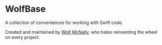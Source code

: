 # WolfBase

A collection of conveniences for working with Swift code.

Created and maintained by [Wolf McNally](https://github.com/wolfmcnally), who hates reinventing the wheel on every project.

